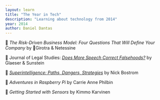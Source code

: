 ```yaml
---
layout: learn
title: "The Year in Tech"
description: "Learning about technology from 2014"
year: 2014
author: Daniel Dantas
---
```


📕 *The Risk-Driven Business Model: Four Questions That Will Define Your Company* by 🐻Girotra & Netessine <!-- 7/21/2024 -->

📄 Journal of Legal Studies: *[Does More Speech Correct Falsehoods?](https://papers.ssrn.com/sol3/papers.cfm?abstract_id=2362931)* by Glaeser & Sunstein <!-- 3/28/2024 -->

📕 [*Superintelligence: Paths, Dangers, Strategies*](https://en.wikipedia.org/wiki/Superintelligence:_Paths,_Dangers,_Strategies) by Nick Bostrom <!-- 10/9/2023 -->

📕 *Adventures in Raspberry Pi* by Carrie Anne Philbin <!-- 2/26/2023 -->

📕 *Getting Started with Sensors* by Kimmo Karvinen <!-- 2/10/2023 -->


